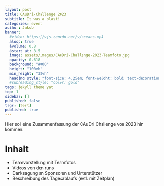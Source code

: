 ```yaml
---
layout: post
title: CAuDri-Challenge 2023
subtitle: It was a blast!
categories: event
author: Jakob
banner:
  #video: https://vjs.zencdn.net/v/oceans.mp4
  äloop: true
  ävolume: 0.8
  ästart_at: 8.5
  image: assets/images/CAuDri-Challenge-2023-Teamfoto.jpg
  opacity: 0.618
  background: "#000"
  height: "100vh"
  min_height: "38vh"
  heading_style: "font-size: 4.25em; font-weight: bold; text-decoration: underline"
  #subheading_style: "color: gold"
tags: jekyll theme yat
top: 1
sidebar: []
published: false
tags: [test]
published: true
---
```


Hier soll eine Zusammenfassung der CAuDri Challenge von 2023 hin kommen.

# Inhalt
- Teamvorstellung mit Teamfotos
- Videos von den runs
- Danksagung an Sponsoren und Unterstützer
- Beschreibung des Tagesablaufs (evtl. mit Zeitplan)